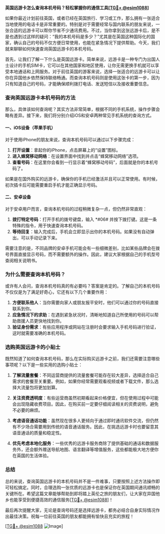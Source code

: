 **英国远游卡怎么查询本机号码？轻松掌握你的通信工具[[TG💪+ @esim1088](https://t.me/s/esim1088)]**

如果你最近计划前往英国，或者已经在英国旅行、学习或工作，那么拥有一张适合当地使用的电话卡是非常重要的。特别是对于需要经常与国内联系的朋友来说，一张合适的远游卡可以帮你节省不少通讯费用。不过，当你拿到这张远游卡后，是不是也遇到过这样的疑问：“我的本机号码是多少？”尤其是在英国这种国际化的国家，确认自己的号码不仅方便日常使用，也能在紧急情况下提供帮助。今天，我们就来聊聊如何快速查询英国远游卡的本机号码。

首先，让我们了解一下什么是英国远游卡。简单来说，远游卡是一种专门为出国人士设计的手机SIM卡，它可以在其他国家和地区使用，让你无需更换手机就可以享受本地通话和上网服务。对于前往英国的游客来说，选择一张适合的远游卡可以让你在异国他乡依然保持联络畅通。而查询本机号码则是使用这张卡的第一步，因为只有知道自己的号码，才能确保顺利拨打电话、发送短信以及接收重要信息。

### **查询英国远游卡本机号码的方法**

那么，具体该如何查询呢？其实方法非常简单，根据不同的手机系统，操作步骤会略有差异。接下来，我们将分别介绍iOS和安卓两种常见手机系统的查询方式。

#### **一、iOS设备（苹果手机）**

对于使用iPhone的朋友来说，查询本机号码可以通过以下步骤完成：

1. **打开设置**：拿起你的iPhone，点击屏幕上的“设置”图标。
2. **进入蜂窝移动网络**：在设置界面中找到并点击“蜂窝移动网络”选项。
3. **查看号码**：在这里你会看到一行显示着“蜂窝移动号码”，后面就是你的本机号码了。

如果是在国外购买的远游卡，确保你的手机已经激活并且可以正常使用。有时候，初次插卡后可能需要重启手机才能正确显示号码。

#### **二、安卓设备**

对于安卓用户而言，查询本机号码的过程稍微复杂一点，但仍然非常直观：

1. **拨打特定号码**：打开手机的拨号键盘，输入 *#06# 并按下拨打键。这是一条特殊的指令，用于快速查询本机号码。
2. **等待回复**：输入完成后，手机会立即显示出你的本机号码。如果没有自动弹出，可以手动记录下来。

需要注意的是，不同品牌的安卓手机可能会有一些细微差别，比如某些品牌会在拨号界面直接显示号码，而不需要额外的操作。因此，建议大家根据自己的手机型号查阅相关说明书。

### **为什么需要查询本机号码？**

或许有人会问，查询本机号码真的有必要吗？答案是肯定的。了解自己的本机号码不仅仅是为了满足好奇心，它还有以下几个重要作用：

1. **方便联系他人**：当你需要向家人或朋友报平安时，他们可以通过你的号码直接联系到你。
2. **应急情况下的求助**：在遇到紧急状况时，清晰地知道自己所使用的号码可以帮助救援人员更快地找到你。
3. **验证身份需求**：有些应用程序或网站在注册时会要求输入手机号码进行验证，这时就需要准确的本机号码。

### **选购英国远游卡的小贴士**

既然知道了如何查询本机号码，那么在实际购买远游卡之前，我们还需要注意哪些事项呢？以下是一些实用的选购小贴士：

1. **了解流量套餐**：不同运营商提供的流量套餐可能存在较大差异，选择适合自己需求的套餐至关重要。例如，如果你经常需要观看视频或者下载文件，那么选择大流量包将更加划算。
   
2. **关注资费透明度**：有些运营商虽然初期看起来价格便宜，但在使用过程中可能会出现隐藏收费项目。因此，在购买前一定要仔细阅读相关的资费说明，避免不必要的麻烦。

3. **考虑语音通话功能**：虽然现在很多人更倾向于通过即时通讯软件交流，但仍然有不少场合需要用到传统的语音通话服务。因此，在挑选远游卡时也要留意其语音通话的质量和稳定性。

4. **优先考虑本地化服务**：一些优秀的远游卡服务商除了提供基础的通话和数据服务外，还会额外赠送导航地图、语言翻译等增值服务，这些都能极大地方便你在英国的生活体验。

### **总结**

总的来说，查询英国远游卡的本机号码并不是一件难事，只要按照上述方法操作即可轻松搞定。同时，合理选购一张优质的远游卡也是保证你在英国期间通讯顺畅的关键所在。希望这篇文章能够帮助到即将踏上英伦之旅的朋友们，让大家在异国他乡也能享受到便捷高效的通信服务[[TG💪+ @esim1088](https://t.me/s/esim1088)]！

最后再次提醒大家，无论是查询号码还是选择远游卡，都务必结合自身实际情况作出最佳决策。祝每一位前往英国的朋友都能拥有愉快且充实的旅程！

[[TG💪+ @esim1088](https://t.me/s/esim1088) ![Image](https://i.postimg.cc/4NQfJmqS/Snipaste-2025-05-13-00-14-12.png)]
